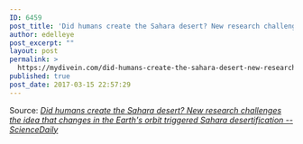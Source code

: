 ```yaml
---
ID: 6459
post_title: 'Did humans create the Sahara desert? New research challenges the idea that changes in the Earth&#8217;s orbit triggered Sahara desertification &#8212; ScienceDaily'
author: edelleye
post_excerpt: ""
layout: post
permalink: >
  https://mydivein.com/did-humans-create-the-sahara-desert-new-research-challenges-the-idea-that-changes-in-the-earths-orbit-triggered-sahara-desertification-sciencedaily/
published: true
post_date: 2017-03-15 22:57:29
---
```

Source: <em><a href="https://www.sciencedaily.com/releases/2017/03/170314111320.htm">Did humans create the Sahara desert? New research challenges the idea that changes in the Earth's orbit triggered Sahara desertification -- ScienceDaily</a></em>